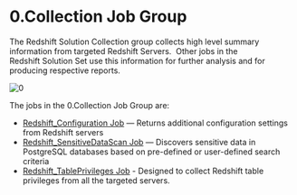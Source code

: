 # 0.Collection Job Group

The Redshift Solution Collection group collects high level summary information from targeted
Redshift Servers.  Other jobs in the Redshift Solution Set use this information for further analysis
and for producing respective reports.

![0](/img/product_docs/accessanalyzer/11.6/solutions/databases/redshift/collection/0.collection.webp)

The jobs in the 0.Collection Job Group are:

- [Redshift_Configuration Job](/docs/accessanalyzer/11.6/solutions/databases/redshift/collection/redshift_configuration.md)
  — Returns additional configuration settings from Redshift servers
- [Redshift_SensitiveDataScan Job](/docs/accessanalyzer/11.6/solutions/databases/redshift/collection/redshift_sensitivedatascan.md)
  — Discovers sensitive data in PostgreSQL databases based on pre-defined or user-defined search
  criteria
- [Redshift_TablePrivileges Job](/docs/accessanalyzer/11.6/solutions/databases/redshift/collection/redshift_tableprivileges.md) -
  Designed to collect Redshift table privileges from all the targeted servers.
